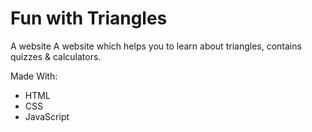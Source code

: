 # Fun with Triangles

A website A website which helps you to learn about triangles, contains quizzes & calculators.

Made With:

- HTML
- CSS
- JavaScript
